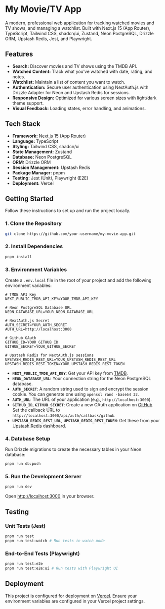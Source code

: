 # My Movie/TV App

A modern, professional web application for tracking watched movies and TV shows, and managing a watchlist. Built with Next.js 15 (App Router), TypeScript, Tailwind CSS, shadcn/ui, Zustand, Neon PostgreSQL, Drizzle ORM, Upstash Redis, Jest, and Playwright.

## Features

*   **Search:** Discover movies and TV shows using the TMDB API.
*   **Watched Content:** Track what you've watched with date, rating, and notes.
*   **Watchlist:** Maintain a list of content you want to watch.
*   **Authentication:** Secure user authentication using NextAuth.js with Drizzle Adapter for Neon and Upstash Redis for sessions.
*   **Responsive Design:** Optimized for various screen sizes with light/dark theme support.
*   **Visual Feedback:** Loading states, error handling, and animations.

## Tech Stack

*   **Framework:** Next.js 15 (App Router)
*   **Language:** TypeScript
*   **Styling:** Tailwind CSS, shadcn/ui
*   **State Management:** Zustand
*   **Database:** Neon PostgreSQL
*   **ORM:** Drizzle ORM
*   **Session Management:** Upstash Redis
*   **Package Manager:** pnpm
*   **Testing:** Jest (Unit), Playwright (E2E)
*   **Deployment:** Vercel

## Getting Started

Follow these instructions to set up and run the project locally.

### 1. Clone the Repository

```bash
git clone https://github.com/your-username/my-movie-app.git
```

### 2. Install Dependencies

```bash
pnpm install
```

### 3. Environment Variables

Create a `.env.local` file in the root of your project and add the following environment variables:

```
# TMDB API Key
NEXT_PUBLIC_TMDB_API_KEY=YOUR_TMDB_API_KEY

# Neon PostgreSQL Database URL
NEON_DATABASE_URL=YOUR_NEON_DATABASE_URL

# NextAuth.js Secret
AUTH_SECRET=YOUR_AUTH_SECRET
AUTH_URL=http://localhost:3000

# GitHub OAuth
GITHUB_ID=YOUR_GITHUB_ID
GITHUB_SECRET=YOUR_GITHUB_SECRET

# Upstash Redis for NextAuth.js sessions
UPSTASH_REDIS_REST_URL=YOUR_UPSTASH_REDIS_REST_URL
UPSTASH_REDIS_REST_TOKEN=YOUR_UPSTASH_REDIS_REST_TOKEN
```

*   **`NEXT_PUBLIC_TMDB_API_KEY`**: Get your API key from [TMDB](https://www.themoviedb.org/documentation/api).
*   **`NEON_DATABASE_URL`**: Your connection string for the Neon PostgreSQL database.
*   **`AUTH_SECRET`**: A random string used to sign and encrypt the session cookie. You can generate one using `openssl rand -base64 32`.
*   **`AUTH_URL`**: The URL of your application (e.g., `http://localhost:3000`).
*   **`GITHUB_ID`**, **`GITHUB_SECRET`**: Create a new OAuth application on [GitHub](https://github.com/settings/applications/new). Set the callback URL to `http://localhost:3000/api/auth/callback/github`.
*   **`UPSTASH_REDIS_REST_URL`**, **`UPSTASH_REDIS_REST_TOKEN`**: Get these from your [Upstash Redis](https://upstash.com/) dashboard.

### 4. Database Setup

Run Drizzle migrations to create the necessary tables in your Neon database:

```bash
pnpm run db:push
```

### 5. Run the Development Server

```bash
pnpm run dev
```

Open [http://localhost:3000](http://localhost:3000) in your browser.

## Testing

### Unit Tests (Jest)

```bash
pnpm run test
pnpm run test:watch # Run tests in watch mode
```

### End-to-End Tests (Playwright)

```bash
pnpm run test:e2e
pnpm run test:e2e:ui # Run tests with Playwright UI
```

## Deployment

This project is configured for deployment on [Vercel](https://vercel.com/). Ensure your environment variables are configured in your Vercel project settings.
